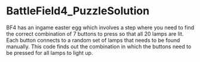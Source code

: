 # BattleField4_PuzzleSolution
BF4 has an ingame easter egg which involves a step where you need to find the correct combination of 7 buttons to press so that all 20 lamps are lit. Each button connects to a random set of lamps that needs to be found manually. This code finds out the combination in which the buttons need to be pressed for all lamps to light up.
